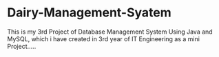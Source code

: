 # Dairy-Management-Syatem
This is my 3rd Project of Database Management System Using Java and MySQL, which i have created in 3rd year of IT Engineering as a mini Project.....
